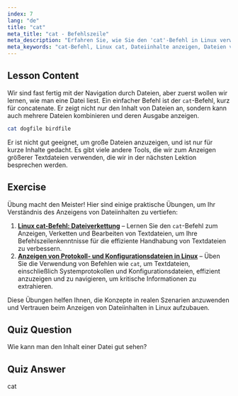 ```yaml
---
index: 7
lang: "de"
title: "cat"
meta_title: "cat - Befehlszeile"
meta_description: "Erfahren Sie, wie Sie den 'cat'-Befehl in Linux verwenden, um Dateiinhalte anzuzeigen und Dateien zu verketten. Eine anfängerfreundliche Anleitung zu grundlegenden Linux-Befehlen."
meta_keywords: "cat-Befehl, Linux cat, Dateiinhalte anzeigen, Dateien verketten, Linux-Befehle, Linux für Anfänger, Linux-Tutorial, Linux-Anleitung"
---
```


## Lesson Content

Wir sind fast fertig mit der Navigation durch Dateien, aber zuerst wollen wir lernen, wie man eine Datei liest. Ein einfacher Befehl ist der `cat`-Befehl, kurz für concatenate. Er zeigt nicht nur den Inhalt von Dateien an, sondern kann auch mehrere Dateien kombinieren und deren Ausgabe anzeigen.

```bash
cat dogfile birdfile
```

Er ist nicht gut geeignet, um große Dateien anzuzeigen, und ist nur für kurze Inhalte gedacht. Es gibt viele andere Tools, die wir zum Anzeigen größerer Textdateien verwenden, die wir in der nächsten Lektion besprechen werden.

## Exercise

Übung macht den Meister! Hier sind einige praktische Übungen, um Ihr Verständnis des Anzeigens von Dateiinhalten zu vertiefen:

1. **[Linux cat-Befehl: Dateiverkettung](https://labex.io/de/labs/linux-linux-cat-command-file-concatenating-210986)** – Lernen Sie den `cat`-Befehl zum Anzeigen, Verketten und Bearbeiten von Textdateien, um Ihre Befehlszeilenkenntnisse für die effiziente Handhabung von Textdateien zu verbessern.
2. **[Anzeigen von Protokoll- und Konfigurationsdateien in Linux](https://labex.io/de/labs/linux-viewing-log-and-configuration-files-in-linux-387914)** – Üben Sie die Verwendung von Befehlen wie `cat`, um Textdateien, einschließlich Systemprotokollen und Konfigurationsdateien, effizient anzuzeigen und zu navigieren, um kritische Informationen zu extrahieren.

Diese Übungen helfen Ihnen, die Konzepte in realen Szenarien anzuwenden und Vertrauen beim Anzeigen von Dateiinhalten in Linux aufzubauen.

## Quiz Question

Wie kann man den Inhalt einer Datei gut sehen?

## Quiz Answer

cat